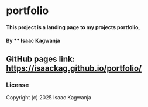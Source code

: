 # portfolio
#### This project is a landing page to my projects portfolio,
#### By ** Isaac Kagwanja
## GitHub pages link: https://isaackag.github.io/portfolio/
### License
Copyright (c) 2025 Isaac Kagwanja
